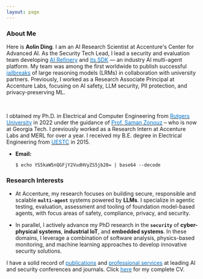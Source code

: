 ```yaml
---
layout: page
---
```


### About Me

Here is **Aolin Ding**. I am an AI Research Scientist at Accenture's Center for Advanced AI. As the Security Tech Lead, I lead a security and evaluation team developing [<font color='0074cc'>AI Refinery</font>](https://airefinery.accenture.com/) and [<font color='0074cc'>its SDK</font>](https://sdk.airefinery.accenture.com/ai_refinery_101/) — an industry AI multi-agent platform. My team was among the first worldwide to publish successful [<font color='0074cc'>jailbreaks</font>](https://arxiv.org/abs/2502.12893) of large reasoning models (LRMs) in collaboration with university partners. Previously, I worked as a Research Associate Principal at Accenture Labs, focusing on AI safety, LLM security, PII protection, and privacy-preserving ML.

<br>

I obtained my Ph.D. in Electrical and Computer Engineering from [<font color='0074cc'>Rutgers University</font>](https://www.ece.rutgers.edu/) in 2022 under the guidance of [<font color='0074cc'>Prof. Saman Zonouz</font>](https://sites.google.com/site/samanzonouz4n6/saman-zonouz) – who is now at Georgia Tech. I previously worked as a Research Intern at Accenture Labs and MERL for over a year. I received my B.E. degree in Electrical Engineering from [<font color='0074cc'>UESTC</font>](https://en.uestc.edu.cn/) in 2015.

- **Email:**
    ```
    $ echo YS5kaW5nQGFjY2VudHVyZS5jb20= | base64 --decode
    ```

### Research Interests

- At Accenture, my research focuses on building secure, responsible and scalable **`multi-agent`** systems powered by **LLMs**. I specialize in agentic testing, evaluation, assessment and tooling of foundation model-based agents, with focus areas of safety, compliance, privacy, and security.

- In parallel, I actively advance my PhD research in the **`security`** of **cyber-physical systems**, **industrial IoT**, and **embedded systems**. In these domains, I leverage a combination of software analysis, physics-based monitoring, and machine learning approaches to develop innovative security solutions.

I have a solid record of [<font color='0074cc'>publications</font>](https://aolind.github.io/publications/) and [<font color='0074cc'>professional services</font>](https://aolind.github.io/services/) at leading AI and security conferences and journals. Click [<font color='0074cc'>here</font>](https://aolind.github.io/CV/) for my complete CV.
